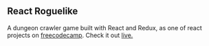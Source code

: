 ## React Roguelike

A dungeon crawler game built with React and Redux, as one of react projects on [freecodecamp](https://www.freecodecamp.com/challenges/build-a-roguelike-dungeon-crawler-game).
Check it out [live.](https://abdelmageed.github.io/React-RogueLike/)
